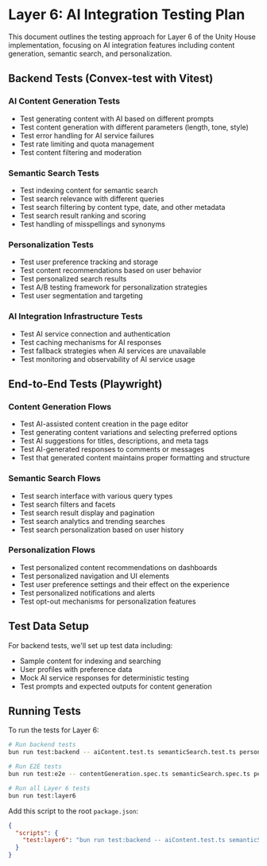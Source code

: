 # Layer 6: AI Integration Testing Plan

This document outlines the testing approach for Layer 6 of the Unity House implementation, focusing on AI integration features including content generation, semantic search, and personalization.

## Backend Tests (Convex-test with Vitest)

### AI Content Generation Tests

- Test generating content with AI based on different prompts
- Test content generation with different parameters (length, tone, style)
- Test error handling for AI service failures
- Test rate limiting and quota management
- Test content filtering and moderation

### Semantic Search Tests

- Test indexing content for semantic search
- Test search relevance with different queries
- Test search filtering by content type, date, and other metadata
- Test search result ranking and scoring
- Test handling of misspellings and synonyms

### Personalization Tests

- Test user preference tracking and storage
- Test content recommendations based on user behavior
- Test personalized search results
- Test A/B testing framework for personalization strategies
- Test user segmentation and targeting

### AI Integration Infrastructure Tests

- Test AI service connection and authentication
- Test caching mechanisms for AI responses
- Test fallback strategies when AI services are unavailable
- Test monitoring and observability of AI service usage

## End-to-End Tests (Playwright)

### Content Generation Flows

- Test AI-assisted content creation in the page editor
- Test generating content variations and selecting preferred options
- Test AI suggestions for titles, descriptions, and meta tags
- Test AI-generated responses to comments or messages
- Test that generated content maintains proper formatting and structure

### Semantic Search Flows

- Test search interface with various query types
- Test search filters and facets
- Test search result display and pagination
- Test search analytics and trending searches
- Test search personalization based on user history

### Personalization Flows

- Test personalized content recommendations on dashboards
- Test personalized navigation and UI elements
- Test user preference settings and their effect on the experience
- Test personalized notifications and alerts
- Test opt-out mechanisms for personalization features

## Test Data Setup

For backend tests, we'll set up test data including:

- Sample content for indexing and searching
- User profiles with preference data
- Mock AI service responses for deterministic testing
- Test prompts and expected outputs for content generation

## Running Tests

To run the tests for Layer 6:

```bash
# Run backend tests
bun run test:backend -- aiContent.test.ts semanticSearch.test.ts personalization.test.ts aiInfrastructure.test.ts

# Run E2E tests
bun run test:e2e -- contentGeneration.spec.ts semanticSearch.spec.ts personalization.spec.ts

# Run all Layer 6 tests
bun run test:layer6
```

Add this script to the root `package.json`:

```json
{
  "scripts": {
    "test:layer6": "bun run test:backend -- aiContent.test.ts semanticSearch.test.ts personalization.test.ts aiInfrastructure.test.ts && bun run test:e2e -- contentGeneration.spec.ts semanticSearch.spec.ts personalization.spec.ts"
  }
}
```
